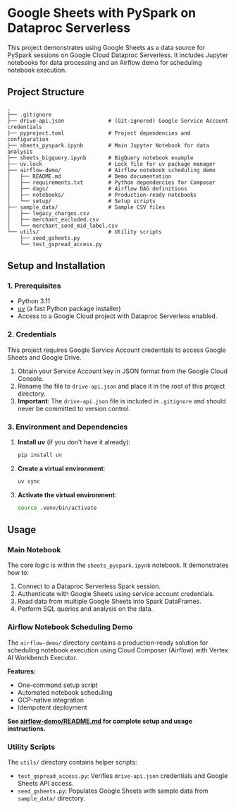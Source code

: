 # Google Sheets with PySpark on Dataproc Serverless

This project demonstrates using Google Sheets as a data source for PySpark sessions on Google Cloud Dataproc Serverless. It includes Jupyter notebooks for data processing and an Airflow demo for scheduling notebook execution.

## Project Structure

```
.
├── .gitignore
├── drive-api.json              # (Git-ignored) Google Service Account credentials
├── pyproject.toml              # Project dependencies and configuration
├── sheets_pyspark.ipynb        # Main Jupyter Notebook for data analysis
├── sheets_bigquery.ipynb       # BigQuery notebook example
├── uv.lock                     # Lock file for uv package manager
├── airflow-demo/               # Airflow notebook scheduling demo
│   ├── README.md               # Demo documentation
│   ├── requirements.txt        # Python dependencies for Composer
│   ├── dags/                   # Airflow DAG definitions
│   ├── notebooks/              # Production-ready notebooks
│   └── setup/                  # Setup scripts
├── sample_data/                # Sample CSV files
│   ├── legacy_charges.csv
│   ├── merchant_excluded.csv
│   └── merchant_send_mid_label.csv
└── utils/                      # Utility scripts
    ├── seed_gsheets.py
    └── test_gspread_access.py
```

## Setup and Installation

### 1. Prerequisites

*   Python 3.11
*   [uv](https://github.com/astral-sh/uv) (a fast Python package installer)
*   Access to a Google Cloud project with Dataproc Serverless enabled.

### 2. Credentials

This project requires Google Service Account credentials to access Google Sheets and Google Drive.

1.  Obtain your Service Account key in JSON format from the Google Cloud Console.
2.  Rename the file to `drive-api.json` and place it in the root of this project directory.
3.  **Important**: The `drive-api.json` file is included in `.gitignore` and should never be committed to version control.

### 3. Environment and Dependencies

1.  **Install uv** (if you don't have it already):
    ```bash
    pip install uv
    ```

2.  **Create a virtual environment**:
    ```bash
    uv sync
    ```

3.  **Activate the virtual environment**:
    ```bash
    source .venv/bin/activate
    ```

## Usage

### Main Notebook

The core logic is within the `sheets_pyspark.ipynb` notebook. It demonstrates how to:
1.  Connect to a Dataproc Serverless Spark session.
2.  Authenticate with Google Sheets using service account credentials.
3.  Read data from multiple Google Sheets into Spark DataFrames.
4.  Perform SQL queries and analysis on the data.

### Airflow Notebook Scheduling Demo

The `airflow-demo/` directory contains a production-ready solution for scheduling notebook execution using Cloud Composer (Airflow) with Vertex AI Workbench Executor.

**Features:**
- One-command setup script
- Automated notebook scheduling
- GCP-native integration
- Idempotent deployment

**See [airflow-demo/README.md](airflow-demo/README.md) for complete setup and usage instructions.**

### Utility Scripts

The `utils/` directory contains helper scripts:

*   `test_gspread_access.py`: Verifies `drive-api.json` credentials and Google Sheets API access.
*   `seed_gsheets.py`: Populates Google Sheets with sample data from `sample_data/` directory.
